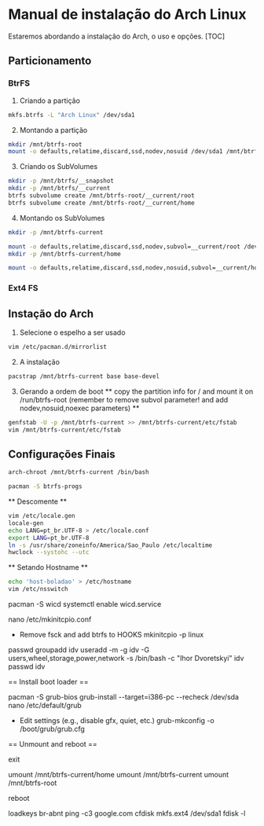 # Manual de instalação do Arch Linux

Estaremos abordando a instalação do Arch, o uso e opções.
[TOC]

## Particionamento

### BtrFS
1. Criando a partição
```zsh
mkfs.btrfs -L "Arch Linux" /dev/sda1
```
2. Montando a partição

```zsh
mkdir /mnt/btrfs-root
mount -o defaults,relatime,discard,ssd,nodev,nosuid /dev/sda1 /mnt/btrfs-root
```
3. Criando os SubVolumes

```zsh
mkdir -p /mnt/btrfs/__snapshot
mkdir -p /mnt/btrfs/__current
btrfs subvolume create /mnt/btrfs-root/__current/root
btrfs subvolume create /mnt/btrfs-root/__current/home
```
4. Montando os SubVolumes

```zsh
mkdir -p /mnt/btrfs-current

mount -o defaults,relatime,discard,ssd,nodev,subvol=__current/root /dev/sda1 /mnt/btrfs-current
mkdir -p /mnt/btrfs-current/home

mount -o defaults,relatime,discard,ssd,nodev,nosuid,subvol=__current/home /dev/sda1 /mnt/btrfs-current/home
```

### Ext4 FS

## Instação do Arch
1. Selecione o espelho a ser usado

```zsh
vim /etc/pacman.d/mirrorlist 
```
2. A instalação

```zsh
pacstrap /mnt/btrfs-current base base-devel
```
3. Gerando a ordem de boot
** copy the partition info for / and mount it on /run/btrfs-root (remember to remove subvol parameter! and add nodev,nosuid,noexec parameters) **

```zsh
genfstab -U -p /mnt/btrfs-current >> /mnt/btrfs-current/etc/fstab
vim /mnt/btrfs-current/etc/fstab
```

## Configurações Finais
```zsh
arch-chroot /mnt/btrfs-current /bin/bash

pacman -S btrfs-progs
```
** Descomente **

```zsh
vim /etc/locale.gen
locale-gen
echo LANG=pt_br.UTF-8 > /etc/locale.conf
export LANG=pt_br.UTF-8
ln -s /usr/share/zoneinfo/America/Sao_Paulo /etc/localtime
hwclock --systohc --utc
```
** Setando Hostname **

```zsh
echo 'host-boladao' > /etc/hostname
vim /etc/nsswitch
```

pacman -S wicd
systemctl enable wicd.service

nano /etc/mkinitcpio.conf
 * Remove fsck and add btrfs to HOOKS
mkinitcpio -p linux

passwd
groupadd idv
useradd -m -g idv -G users,wheel,storage,power,network -s /bin/bash -c "Ihor Dvoretskyi" idv
passwd idv

== Install boot loader ==

pacman -S grub-bios
grub-install --target=i386-pc --recheck /dev/sda
nano /etc/default/grub
 * Edit settings (e.g., disable gfx, quiet, etc.)
grub-mkconfig -o /boot/grub/grub.cfg

== Unmount and reboot ==

exit

umount /mnt/btrfs-current/home
umount /mnt/btrfs-current
umount /mnt/btrfs-root

reboot


loadkeys br-abnt
ping -c3 google.com
cfdisk
mkfs.ext4 /dev/sda1
fdisk -l